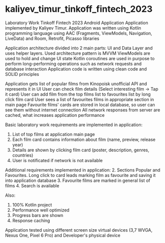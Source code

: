 # kaliyev_timur_tinkoff_fintech_2023
Laboratory Work Tinkoff Fintech 2023 Android Application
Application implemented by Kaliyev Timur.
Application was written using Kotlin programming language 
using AAC (Fragments, ViewModels, Navigation, LiveData) and Room, Retrofit, Picasso libraries

Application architecture divided into 2 main parts: UI and Data Layer and uses helper layers.
Used architecture pattern is MVVM
ViewModels are used to hold and change UI state
Kotlin coroutines are used in purpose to perform long-performing operations such as network requests and database interaction
Application code is written using clean code and SOLID principles

Application gets list of popular films from Kinopoisk unofficial API and represents it in UI
User can check film details (Select interesting film -> Tap it card)
User can add film from the top films list to favourites list by long click film card
User sees a list of favourites films in appropriate section in main page
Favourite films' cards are stored in local database, so user can see them without internet connection
All network responses from server are cached, what increases application performance

Basic laboratory work requirements are implemented in application:
1. List of top films at application main page
2. Each film card contains information about film (name, preview, release year)
3. Details are shown by clicking film card (poster, description, genres, countries)
4. User is notificated if network is not available

Additional requirements implemented in application:
2. Sections Popular and Favourites. Long click to card leads marking film as favourite and saving it into application database
3. Favourite films are marked in general list of films
4. Search is available

Also:
1. 100% Kotlin project
2. Performance well optimized
3. Progress bars are shown
4. Response caching

Application tested using different screen size virtual devices (3,7 WVGA, Nexus One, Pixel 6 Pro) and Developer's physical device

